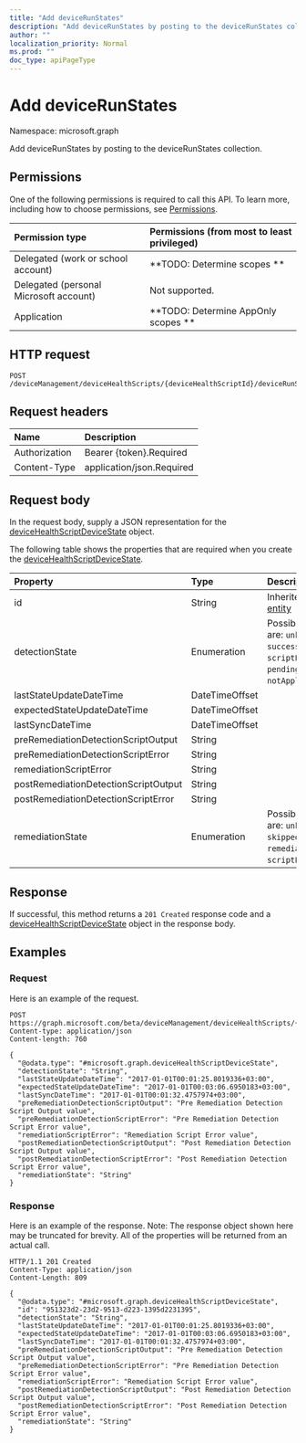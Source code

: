 ```yaml
---
title: "Add deviceRunStates"
description: "Add deviceRunStates by posting to the deviceRunStates collection."
author: ""
localization_priority: Normal
ms.prod: ""
doc_type: apiPageType
---
```


# Add deviceRunStates

Namespace: microsoft.graph

Add deviceRunStates by posting to the deviceRunStates collection.

## Permissions
One of the following permissions is required to call this API. To learn more, including how to choose permissions, see [Permissions](/concepts/permissions-reference.md).

|Permission type|Permissions (from most to least privileged)|
|:---|:---|
|Delegated (work or school account)|**TODO: Determine scopes **|
|Delegated (personal Microsoft account)|Not supported.|
|Application|**TODO: Determine AppOnly scopes **|

## HTTP request
<!-- {
  "blockType": "ignored"
}
-->
``` http
POST /deviceManagement/deviceHealthScripts/{deviceHealthScriptId}/deviceRunStates/$ref
```

## Request headers
|Name|Description|
|:---|:---|
|Authorization|Bearer {token}.Required|
|Content-Type|application/json.Required|

## Request body
In the request body, supply a JSON representation for the [deviceHealthScriptDeviceState](../resources/devicehealthscriptdevicestate.md) object.

The following table shows the properties that are required when you create the [deviceHealthScriptDeviceState](../resources/devicehealthscriptdevicestate.md).

|Property|Type|Description|
|:---|:---|:---|
|id|String| Inherited from [entity](../resources/entity.md)|
|detectionState|Enumeration| Possible values are: `unknown`, `success`, `fail`, `scriptError`, `pending`, `notApplicable`.|
|lastStateUpdateDateTime|DateTimeOffset||
|expectedStateUpdateDateTime|DateTimeOffset||
|lastSyncDateTime|DateTimeOffset||
|preRemediationDetectionScriptOutput|String||
|preRemediationDetectionScriptError|String||
|remediationScriptError|String||
|postRemediationDetectionScriptOutput|String||
|postRemediationDetectionScriptError|String||
|remediationState|Enumeration| Possible values are: `unknown`, `skipped`, `success`, `remediationFailed`, `scriptError`.|



## Response
If successful, this method returns a `201 Created` response code and a [deviceHealthScriptDeviceState](../resources/devicehealthscriptdevicestate.md) object in the response body.

## Examples

### Request
Here is an example of the request.
<!-- {
  "blockType": "request",
  "name": "create_devicehealthscriptdevicestate_from_"
}
-->
``` http
POST https://graph.microsoft.com/beta/deviceManagement/deviceHealthScripts/{deviceHealthScriptId}/deviceRunStates
Content-type: application/json
Content-length: 760

{
  "@odata.type": "#microsoft.graph.deviceHealthScriptDeviceState",
  "detectionState": "String",
  "lastStateUpdateDateTime": "2017-01-01T00:01:25.8019336+03:00",
  "expectedStateUpdateDateTime": "2017-01-01T00:03:06.6950183+03:00",
  "lastSyncDateTime": "2017-01-01T00:01:32.4757974+03:00",
  "preRemediationDetectionScriptOutput": "Pre Remediation Detection Script Output value",
  "preRemediationDetectionScriptError": "Pre Remediation Detection Script Error value",
  "remediationScriptError": "Remediation Script Error value",
  "postRemediationDetectionScriptOutput": "Post Remediation Detection Script Output value",
  "postRemediationDetectionScriptError": "Post Remediation Detection Script Error value",
  "remediationState": "String"
}
```

### Response
Here is an example of the response. Note: The response object shown here may be truncated for brevity. All of the properties will be returned from an actual call.
<!-- {
  "blockType": "response",
  "truncated": true,
  "@odata.type": "microsoft.graph.devicehealthscriptdevicestate"
}
-->
``` http
HTTP/1.1 201 Created
Content-Type: application/json
Content-Length: 809

{
  "@odata.type": "#microsoft.graph.deviceHealthScriptDeviceState",
  "id": "951323d2-23d2-9513-d223-1395d2231395",
  "detectionState": "String",
  "lastStateUpdateDateTime": "2017-01-01T00:01:25.8019336+03:00",
  "expectedStateUpdateDateTime": "2017-01-01T00:03:06.6950183+03:00",
  "lastSyncDateTime": "2017-01-01T00:01:32.4757974+03:00",
  "preRemediationDetectionScriptOutput": "Pre Remediation Detection Script Output value",
  "preRemediationDetectionScriptError": "Pre Remediation Detection Script Error value",
  "remediationScriptError": "Remediation Script Error value",
  "postRemediationDetectionScriptOutput": "Post Remediation Detection Script Output value",
  "postRemediationDetectionScriptError": "Post Remediation Detection Script Error value",
  "remediationState": "String"
}
```

